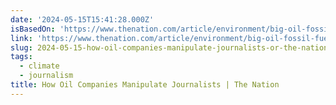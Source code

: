 ```yaml
---
date: '2024-05-15T15:41:28.000Z'
isBasedOn: 'https://www.thenation.com/article/environment/big-oil-fossil-fuel-journalism/'
link: 'https://www.thenation.com/article/environment/big-oil-fossil-fuel-journalism/'
slug: 2024-05-15-how-oil-companies-manipulate-journalists-or-the-nation
tags:
  - climate
  - journalism
title: How Oil Companies Manipulate Journalists | The Nation
---
```

 
